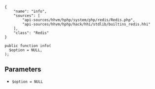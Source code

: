 ``` yamlmeta
{
    "name": "info",
    "sources": [
        "api-sources/hhvm/hphp/system/php/redis/Redis.php",
        "api-sources/hhvm/hphp/hack/hhi/stdlib/builtins_redis.hhi"
    ],
    "class": "Redis"
}
```




``` Hack
public function info(
  $option = NULL,
);
```




## Parameters




+ ` $option = NULL `
<!-- HHAPIDOC -->
